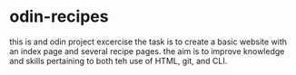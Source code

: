 # odin-recipes
this is and odin project excercise
the task is to create a basic website with an index page and several recipe pages.
the aim is to improve knowledge and skills pertaining to both teh use of HTML, git, and CLI.